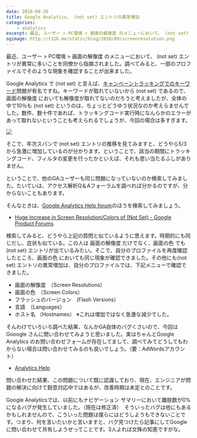 ```yaml
---
date: 2010-09-30
title: Google Analytics、 (not set) エントリの異常増加
categories: 
    - analytics
excerpt: 最近、ユーザー > PC環境 > 画面の解像度 のメニューにおいて、 (not set) エントリが異常に多いことを同僚から指摘されました。
ogimage: http://t32k.me/static/blog/2010/09/screenresolution.png
---
```


最近、ユーザー > PC環境 > 画面の解像度 のメニューにおいて、 (not set) エントリが異常に多いことを同僚から指摘されました。調べてみると、一部のプロファイルでそのような現象を確認することが出来ました。

Google Analytics で (not set)  と言えば、[キャンペーントラッキングでのキーワード](http://analytics-ja.blogspot.ca/2010/02/not-set-entries.html)問題が有名ですね。キーワードが取れていないから (not set) であるので、画面の解像度 においても解像度が取れてないのだろうと考えましたが、全体の中で10％も (not set) というのは、ちょっとどうゆう状況なのか考えらませんでした。数件、数十件であれば、トラッキングコード実行時になんらかのエラーがあって取れないということも考えられるでしょうが、今回の場合は多すぎます。

![](http://t32k.me/static/blog/2010/09/screenresolution.png)

そこで、年次スパンで (not set) エントリの推移を見てみますと、どうやら5/3から急激に増加しているのが分かります。ということで、該当の期間にトラッキングコード、フィルタの変更を行ったかといえば、それも思い当たるふしがありません。

ということで、他のGAユーザーも同じ問題になっていないのか検索してみました。たいていは、アクセス解析Q＆Aフォーラムを調べれば分かるのですが、分からないこともあります。

そんなときは、[Google Analytics Help forum](https://productforums.google.com/forum/?hl=en#!forum/analytics)のほうを検索してみましょう。

+ [Huge increase in Screen Resolution/Colors of (Not Set) - Google Product Forums](https://productforums.google.com/forum/?hl=en#!category-topic/analytics/discuss-issues-related-to-your-accounts-reports-and-data/rg0H0aJal0o)

検索してみると、どうやら上記の質問と似ているように思えます。時期的にも同じだし、症状も似ている。この人は 画面の解像度 だけでなく、画面の色 でも (not set) エントリが出ているみたい。そこで、自分のプロファイルを再度確認したところ、画面の色 においても同じ現象が確認できました。その他にも(not set)  エントリの異常増加は、自分のプロファイルでは、下記メニューで確認できました。

+ 画面の解像度　（Screen Resolutions）
+ 画面の色　（Screen Colors）
+ フラッシュのバージョン　(Flash Versions）
+ 言語　（Languages）
+ ホスト名 （Hostnames） ※これは増加ではなく急激な減少でした。

そんわけでいろいろ調べた結果、なんかGA自体のバグくさいので、今回はGooogle さんに問い合わせてみようと思いました。実はちゃんとGoogle Analytics のお問い合わせフォームが存在してまして、調べてみてどうしてもわからない場合は問い合わせてみるのも良いでしょう。（要：AdWordsアカウント）

+ [Analytics Help](https://support.google.com/analytics/?rd=1#topic=3544906)

問い合わせた結果、この問題について既に認識しており、現在、エンジニアが問題の解決に向けて鋭意対応中ではあるが、改善時期は未定とのことです。

Google Analyticsでは、以前にもナビゲーション サマリーにおいて離脱数が0%になるバグが発生していました。（現在は修正済）　そういったバグは他にもあるかもしれませんので、こういった問題は僕らにはどうしようもできないことです。つまり、何を言いたいかと言いますと、バグ見つけたら記事にしてGoogleに問い合わせて共有しようぜってことです。3人よれば文殊の知恵ですがな。